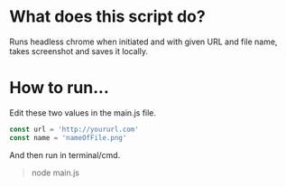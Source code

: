 # What does this script do?

Runs headless chrome when initiated and with given URL and file name, takes screenshot and saves it locally.

# How to run...

Edit these two values in the main.js file.
```javascript
const url = 'http://yoururl.com'
const name = 'nameOfFile.png'
```
And then run in terminal/cmd.
> node main.js
